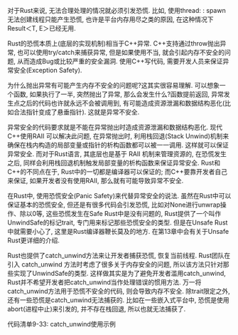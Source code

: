 
对于Rust来说, 无法合理处理的情况就必须引发恐慌. 比如, 使用thread: : spawn无法创建线程只能产生恐慌, 也许是平台内存用尽之类的原因, 在这种情况下 Result＜T, E＞已经无用. 

Rust的恐慌本质上(底层的实现机制)相当于C++异常. C++支持通过throw抛出异常, 也可以使用try/catch来捕获异常, 但是如果使用不当, 就会引起内存不安全的问题, 从而造成Bug或比较严重的安全漏洞. 使用C++写代码, 需要开发人员来保证异常安全(Exception Safety). 

为什么抛出异常有可能产生内存不安全的问题呢?这其实很容易理解. 可以想象一个函数, 如果执行了一半, 突然抛出了异常, 那么会发生什么?函数提前返回, 异常发生点之后的代码也许就永远不会被调用到, 有可能造成资源泄漏和数据结构恶化(比如合法指针变成了悬垂指针). 这就是异常不安全. 

异常安全的代码要求就是不能在异常抛出时造成资源泄漏和数据结构恶化. 现代C++使用RAII 可以解决此问题, 在异常抛出时, 利用栈回退(Stack Unwind)机制来确保在栈内构造的局部变量或指针的析构函数都可以被一一调用. 这样就可以保证异常安全. 而对于Rust语言, 其底层也是基于 RAII 机制来管理资源的, 在恐慌发生之后, 同样会利用栈回退机制触发局部变量的析构函数来保证异常安全. Rust和C++的不同点在于, Rust中的一切都是编译器可以保证的; 而C++要靠开发者自己来保证, 如果开发者没有使用RAII, 那么就有可能导致异常不安全. 

在Rust中, 使用恐慌安全(Panic Safety)来代替异常安全的说法. 虽然在Rust中可以保证基本的恐慌安全, 但还是有很多代码会引发恐慌, 比如对None进行unwrap操作、除以0等, 这些恐慌发生在Safe Rust中是没有问题的, Rust提供了一个叫作UnwindSafe的标记trait, 专门用来标记那些恐慌安全的类型. 但是在Unsafe Rust中就需要小心了, 这里是Rust编译器鞭长莫及的地方. 在第13章中会有关于Unsafe Rust更详细的介绍. 

Rust也提供了catch_unwind方法来让开发者捕获恐慌, 恢复当前线程. Rust团队在引入 catch_unwind 方法时考虑了很多关于内存安全的问题, 所以该方法只针对那些实现了UnwindSafe的类型. 这样做其实是为了避免开发者滥用catch_unwind, Rust并不希望开发者把catch_unwind当作处理错误的惯用方法. 万一将catch_unwind方法用于恐慌不安全的代码, 则会导致内存不安全. 除trait限定之外, 还有一些恐慌是catch_unwind无法捕获的. 比如在一些嵌入式平台中, 恐慌是使用abort(进程中止)来引发的, 并不存在栈回退, 所以也就无法捕获了. 

代码清单9-33: catch_unwind使用示例

```rust

```

